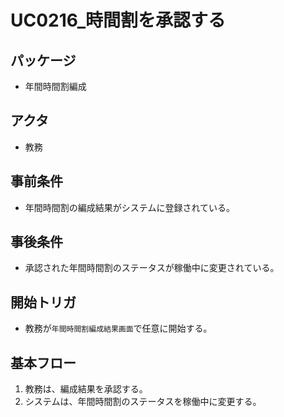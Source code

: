 # UC0216_時間割を承認する

## パッケージ
- 年間時間割編成

## アクタ
- 教務

## 事前条件
- 年間時間割の編成結果がシステムに登録されている。

## 事後条件
- 承認された年間時間割のステータスが稼働中に変更されている。

## 開始トリガ
- 教務が`年間時間割編成結果画面`で任意に開始する。

## 基本フロー
1. 教務は、編成結果を承認する。
2. システムは、年間時間割のステータスを稼働中に変更する。
